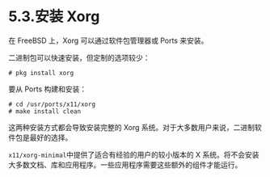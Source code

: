 # 5.3.安装 Xorg  
  
在 FreeBSD 上，Xorg 可以通过软件包管理器或 Ports 来安装。  

二进制包可以快速安装，但定制的选项较少：
  
    # pkg install xorg  
  
要从 Ports 构建和安装：
  
    # cd /usr/ports/x11/xorg
    # make install clean  
  
这两种安装方式都会导致安装完整的 Xorg 系统。对于大多数用户来说，二进制软件包是最好的选择。  
  
`x11/xorg-minimal`中提供了适合有经验的用户的较小版本的 X 系统。将不会安装大多数文档、库和应用程序。一些应用程序需要这些额外的组件才能运行。  

